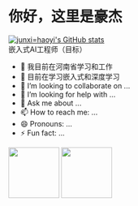 # 你好，这里是豪杰

<a href="https://github.com/junxi-haoyi">[![junxi=haoyi's GitHub stats](https://github-readme-stats.vercel.app/api?username=junxi-haoyi&show_icons=true&theme=radical)](https://github.com/anuraghazra/github-readme-stats)</a><br>
嵌入式AI工程师（目标）
- 🔭 我目前在河南省学习和工作
- 🌱 目前在学习嵌入式和深度学习
- 👯 I’m looking to collaborate on ...
- 🤔 I’m looking for help with ...
- 💬 Ask me about ...
- 📫 How to reach me: ...
- 😄 Pronouns: ...
- ⚡ Fun fact: ...

<div id="header" align="left">
  <img src="https://media1.giphy.com/media/JwqE2DXKseruUMggXP/giphy.gif" width="100"/>
  <img src="https://media4.giphy.com/media/fXTOderGCTjypOMKWN/giphy.gif" width="100"/>
</div>
